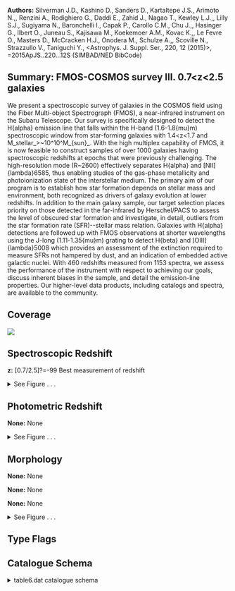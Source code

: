 

**Authors:** Silverman J.D., Kashino D., Sanders D., Kartaltepe J.S., Arimoto N.,, Renzini A., Rodighiero G., Daddi E., Zahid J., Nagao T., Kewley L.J.,, Lilly S.J., Sugiyama N., Baronchelli I., Capak P., Carollo C.M., Chu J.,, Hasinger G., Ilbert O., Juneau S., Kajisawa M., Koekemoer A.M., Kovac K.,, Le Fevre O., Masters D., McCracken H.J., Onodera M., Schulze A.,, Scoville N., Strazzullo V., Taniguchi Y., <Astrophys. J. Suppl. Ser., 220, 12 (2015)>, =2015ApJS..220...12S (SIMBAD/NED BibCode)

## Summary: FMOS-COSMOS survey III. 0.7<z<2.5 galaxies

We present a spectroscopic survey of galaxies in the COSMOS field using the Fiber Multi-object Spectrograph (FMOS), a near-infrared instrument on the Subaru Telescope. Our survey is specifically designed to detect the H{alpha} emission line that falls within the H-band (1.6-1.8{mu}m) spectroscopic window from star-forming galaxies with 1.4<z<1.7 and M_stellar_>~10^10^M_{sun}_. With the high multiplex capability of FMOS, it is now feasible to construct samples of over 1000 galaxies having spectroscopic redshifts at epochs that were previously challenging. The high-resolution mode (R~2600) effectively separates H{alpha} and [NII]{lambda}6585, thus enabling studies of the gas-phase metallicity and photoionization state of the interstellar medium. The primary aim of our program is to establish how star formation depends on stellar mass and environment, both recognized as drivers of galaxy evolution at lower redshifts. In addition to the main galaxy sample, our target selection places priority on those detected in the far-infrared by Herschel/PACS to assess the level of obscured star formation and investigate, in detail, outliers from the star formation rate (SFR)--stellar mass relation. Galaxies with H{alpha} detections are followed up with FMOS observations at shorter wavelengths using the J-long (1.11-1.35{mu}m) grating to detect H{beta} and [OIII]{lambda}5008 which provides an assessment of the extinction required to measure SFRs not hampered by dust, and an indication of embedded active galactic nuclei. With 460 redshifts measured from 1153 spectra, we assess the performance of the instrument with respect to achieving our goals, discuss inherent biases in the sample, and detail the emission-line properties. Our higher-level data products, including catalogs and spectra, are available to the community.

## Coverage 

 

 
![](https://github.com/joshgithubbin/Lestrade/blob/main/pages/J_ApJS_220_12/im/coverage.png?raw=true)

## Spectroscopic Redshift 



**z:** [0.7/2.5]?=-99 Best measurement of redshift 




<details><summary>See Figure . . .</summary>

![](https://github.com/joshgithubbin/Lestrade/blob/main/pages/J_ApJS_220_12/im/ZSP.png?raw=true)

</details>

## Photometric Redshift 



**None:** None 




<details><summary>See Figure . . .</summary>

![](https://github.com/joshgithubbin/Lestrade/blob/main/pages/J_ApJS_220_12/im//ZPH.png?raw=true)

</details>

## Morphology 



**None:** None 

**None:** None 

**None:** None 




<details><summary>See Figure . . .</summary>

![](https://github.com/joshgithubbin/Lestrade/blob/main/pages/J_ApJS_220_12/im//morphology.png?raw=true)

</details>
                      
## Type Flags 





## Catalogue Schema 



<details>
<summary>table6.dat catalogue schema</summary>

| Bytes   | Format   | Units      | Label    | Explanations                                                                                                                                                                                                                                                                                                                                                                                                                                                                                                                                                                                                                                                                                                                                                                                                 |
|:--------|:---------|:-----------|:---------|:-------------------------------------------------------------------------------------------------------------------------------------------------------------------------------------------------------------------------------------------------------------------------------------------------------------------------------------------------------------------------------------------------------------------------------------------------------------------------------------------------------------------------------------------------------------------------------------------------------------------------------------------------------------------------------------------------------------------------------------------------------------------------------------------------------------|
| 1-  5   | A5       | ---        | ---      | [FMOS_]                                                                                                                                                                                                                                                                                                                                                                                                                                                                                                                                                                                                                                                                                                                                                                                                      |
| 6- 21   | A16      | ---        | FMOS     | FMOS unique identifier (JHHMMSS.s+DDMMSS)                                                                                                                                                                                                                                                                                                                                                                                                                                                                                                                                                                                                                                                                                                                                                                    |
| 23- 31  | F9.5     | deg        | RAdeg    | Right Ascension in decimal degrees (J2000)                                                                                                                                                                                                                                                                                                                                                                                                                                                                                                                                                                                                                                                                                                                                                                   |
| 33- 39  | F7.5     | deg        | DEdeg    | Declination in decimal degrees (J2000)                                                                                                                                                                                                                                                                                                                                                                                                                                                                                                                                                                                                                                                                                                                                                                       |
| 41- 47  | F7.3     | ---        | z        | [0.7/2.5]?=-99 Best measurement of redshift                                                                                                                                                                                                                                                                                                                                                                                                                                                                                                                                                                                                                                                                                                                                                                  |
| 49      | I1       | ---        | q_z      | [0/4] Quality flag for z (z>=2: highly reliable; 0=no emission line detected) (1)                                                                                                                                                                                                                                                                                                                                                                                                                                                                                                                                                                                                                                                                                                                            |
| 51      | A1       | ---        | l_FHa    | Limit flag on FHa (2)                                                                                                                                                                                                                                                                                                                                                                                                                                                                                                                                                                                                                                                                                                                                                                                        |
| 52- 58  | F7.3     | 10-17mW/m2 | FHa      | [0.3/23.3]?=-99 Observed H{alpha} flux (3)                                                                                                                                                                                                                                                                                                                                                                                                                                                                                                                                                                                                                                                                                                                                                                   |
| 60- 65  | F6.2     | ---        | SNHa     | [1.5/37.1]?=-99 S/N of observed H{alpha} flux                                                                                                                                                                                                                                                                                                                                                                                                                                                                                                                                                                                                                                                                                                                                                                |
| 67- 73  | F7.2     | km/s       | FWHMHa   | [42/1099]?=-99 Velocity FWHM of H{alpha} line (4)                                                                                                                                                                                                                                                                                                                                                                                                                                                                                                                                                                                                                                                                                                                                                            |
| 75- 80  | F6.2     | km/s       | e_FWHMHa | ?=-99 The 1{sigma} error in FWHMHa                                                                                                                                                                                                                                                                                                                                                                                                                                                                                                                                                                                                                                                                                                                                                                           |
| 82      | A1       | ---        | l_FNII   | Limit flag on FNII (2)                                                                                                                                                                                                                                                                                                                                                                                                                                                                                                                                                                                                                                                                                                                                                                                       |
| 83- 89  | F7.3     | 10-17mW/m2 | FNII     | [0.2/24]?=-99 Observed [NII] (6584A) flux (3)                                                                                                                                                                                                                                                                                                                                                                                                                                                                                                                                                                                                                                                                                                                                                                |
| 91- 96  | F6.2     | ---        | SNNII    | [1.5/18.1]?=-99 S/N of observed [NII](6584{AA}) flux                                                                                                                                                                                                                                                                                                                                                                                                                                                                                                                                                                                                                                                                                                                                                         |
| 98-103  | F6.2     | ---        | ApCor1   | [1.1/5.6]?=-99 Aperture correction factor (5)                                                                                                                                                                                                                                                                                                                                                                                                                                                                                                                                                                                                                                                                                                                                                                |
| 105     | A1       | ---        | l_FHb    | Limit flag on FHb (2)                                                                                                                                                                                                                                                                                                                                                                                                                                                                                                                                                                                                                                                                                                                                                                                        |
| 106-112 | F7.3     | 10-17mW/m2 | FHb      | [0.3/19.8]?=-99 Observed H{beta} flux (3)                                                                                                                                                                                                                                                                                                                                                                                                                                                                                                                                                                                                                                                                                                                                                                    |
| 114-119 | F6.2     | ---        | SNHb     | [1.5/14]?=-99 S/N of observed H{beta} flux                                                                                                                                                                                                                                                                                                                                                                                                                                                                                                                                                                                                                                                                                                                                                                   |
| 121     | A1       | ---        | l_FOIII  | Limit flag on FOIII (2)                                                                                                                                                                                                                                                                                                                                                                                                                                                                                                                                                                                                                                                                                                                                                                                      |
| 122-128 | F7.3     | 10-17mW/m2 | FOIII    | [0.3/36]?=-99 Observed [OIII](5007A) flux (3)                                                                                                                                                                                                                                                                                                                                                                                                                                                                                                                                                                                                                                                                                                                                                                |
| 130-135 | F6.2     | ---        | SNOIII   | [1.6/46]?=-99 S/N of observed [OIII](5007{AA}) flux                                                                                                                                                                                                                                                                                                                                                                                                                                                                                                                                                                                                                                                                                                                                                          |
| 137-142 | F6.2     | ---        | ApCor2   | [1.4/6.3]?=-99 Aperture correction factor (6)                                                                                                                                                                                                                                                                                                                                                                                                                                                                                                                                                                                                                                                                                                                                                                |
| 144-150 | F7.3     | ---        | zCOS     | [0/3.4]?=-99 Redshift measurement from zCOSMOS-deep                                                                                                                                                                                                                                                                                                                                                                                                                                                                                                                                                                                                                                                                                                                                                          |
| 152-156 | F5.1     | ---        | q_zCOS   | [0/22.5]?=-99 Quality flag for zCOS (7) Note (1): Based on the S/N of the H{alpha} detection and corroborative information as described in Section 9. If detected then a value between 1 and 4, otherwise 0; as follows:                                                                                                                                                                                                                                                                                                                                                                                                                                                                                                                                                                                     |
| 1       | =        | Presence   | of       | a single emission line with S/N between 1.5 and 3.                                                                                                                                                                                                                                                                                                                                                                                                                                                                                                                                                                                                                                                                                                                                                           |
| 2       | =        | One        | emission | line having S/N greater than 3 and less than 5.                                                                                                                                                                                                                                                                                                                                                                                                                                                                                                                                                                                                                                                                                                                                                              |
| 3       | =        | One        | emission | line having S/N greater than 5.                                                                                                                                                                                                                                                                                                                                                                                                                                                                                                                                                                                                                                                                                                                                                                              |
| 4       | =        | One        | emission | line having S/N greater than 5 (usually H{alpha}) and a second line that both confirms the redshift and has S/N greater than 1.5. Note (2): Upper limits (non-detections) on the fluxes are given at a level of 2{sigma} and described in Section 8.2. Note (3): Not corrected for aperture loss. In units of 1e-17erg/s/cm^2^. A -99.0 indicate a NULL detection. Note (4): Not deconvolved with spectral resolution. Note (5): For H{alpha} and [NII](6584{AA}) fluxes to compensate for the effect of the aperture size and should be multiplied to the flux measurements. Note (6): For H{beta} and [OIII](5007{AA}) fluxes to compensate for the effect of the aperture size and should be multiplied to the flux measurements. Note (7): If observed a value of 0 or higher (with 0 being undetected). |

**Note**: Based on the S/N of the H{alpha} detection and corroborative
          information as described in Section 9. If detected then a value
          between 1 and 4, otherwise 0; as follows:
 1 = Presence of a single emission line with S/N between 1.5 and 3.
 2 = One emission line having S/N greater than 3 and less than 5.
 3 = One emission line having S/N greater than 5.
 4 = One emission line having S/N greater than 5 (usually H{alpha}) and
     a second line that both confirms the redshift and has S/N greater than 1.5.
Note (2): Upper limits (non-detections) on the fluxes are given at a level
           of 2{sigma} and described in Section 8.2.
Note (3): Not corrected for aperture loss. In units of 1e-17erg/s/cm^2^.
          A -99.0 indicate a NULL detection.
Note (4): Not deconvolved with spectral resolution.
Note (5): For H{alpha} and [NII](6584{AA}) fluxes to compensate for the effect
          of the aperture size and should be multiplied to the flux
          measurements.
Note (6): For H{beta} and [OIII](5007{AA}) fluxes to compensate for the effect
          of the aperture size and should be multiplied to the flux
          measurements.
Note (7): If observed a value of 0 or higher (with 0 being undetected).

</details>

        
        
